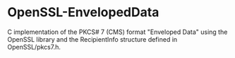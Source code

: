 # OpenSSL-EnvelopedData
C implementation of the PKCS# 7 (CMS) format "Enveloped Data" using the OpenSSL library and the RecipientInfo structure defined in OpenSSL/pkcs7.h.
